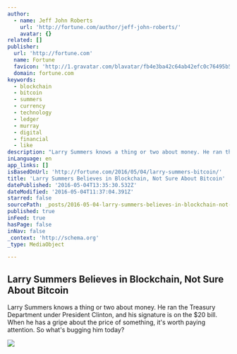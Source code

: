 ```yaml
---
author:
  - name: Jeff John Roberts
    url: 'http://fortune.com/author/jeff-john-roberts/'
    avatar: {}
related: []
publisher:
  url: 'http://fortune.com'
  name: Fortune
  favicon: 'http://1.gravatar.com/blavatar/fb4e3ba42c64ab42efc0c76495b59a33?s=16'
  domain: fortune.com
keywords:
  - blockchain
  - bitcoin
  - summers
  - currency
  - technology
  - ledger
  - murray
  - digital
  - financial
  - like
description: "Larry Summers knows a thing or two about money. He ran the Treasury Department under President Clinton, and his signature is on the $20 bill. When he has a gripe about the price of something, it's worth paying attention. So what's bugging him today?"
inLanguage: en
app_links: []
isBasedOnUrl: 'http://fortune.com/2016/05/04/larry-summers-bitcoin/'
title: 'Larry Summers Believes in Blockchain, Not Sure About Bitcoin'
datePublished: '2016-05-04T13:35:30.532Z'
dateModified: '2016-05-04T11:37:04.391Z'
starred: false
sourcePath: _posts/2016-05-04-larry-summers-believes-in-blockchain-not-sure-about-bitcoin.md
published: true
inFeed: true
hasPage: false
inNav: false
_context: 'http://schema.org'
_type: MediaObject

---
```

<article style=""><h1>Larry Summers Believes in Blockchain, Not Sure About Bitcoin</h1><p>Larry Summers knows a thing or two about money. He ran the Treasury Department under President Clinton, and his signature is on the $20 bill. When he has a gripe about the price of something, it's worth paying attention. So what's bugging him today?</p><img src="https://fortunedotcom.files.wordpress.com/2016/05/larry-summers.jpg?w=1024" /></article>
